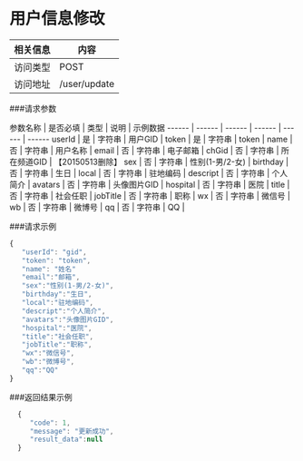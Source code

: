 # 用户信息修改
 相关信息 | 内容
 ------ | ------
 访问类型 | POST
 访问地址 | /user/update

###请求参数

 参数名称 | 是否必填 | 类型 | 说明 | 示例数据
 ------ | ------ | ------ | ------ | ------ | ------
 userId | 是 | 字符串 | 用户GID | 
 token | 是 | 字符串 | token | 
 name | 否 | 字符串 | 用户名称 | 
 email | 否 | 字符串 | 电子邮箱 | 
 chGid | 否 | 字符串 | 所在频道GID | 【20150513删除】
 sex | 否 | 字符串 | 性别(1-男/2-女) | 
 birthday | 否 | 字符串 | 生日 | 
 local | 否 | 字符串 | 驻地编码 | 
 descript | 否 | 字符串 | 个人简介 | 
 avatars | 否 | 字符串 | 头像图片GID | 
 hospital | 否 | 字符串 | 医院 | 
 title | 否 | 字符串 | 社会任职 | 
 jobTitle | 否 | 字符串 | 职称 | 
 wx | 否 | 字符串 | 微信号 | 
 wb | 否 | 字符串 | 微博号 | 
 qq | 否 | 字符串 | QQ | 

###请求示例
```javascript
{
   "userId": "gid",
   "token": "token",
   "name": "姓名"
   "email":"邮箱",
   "sex":"性别(1-男/2-女)",
   "birthday":"生日",
   "local":"驻地编码",
   "descript":"个人简介",
   "avatars":"头像图片GID",
   "hospital":"医院",
   "title":"社会任职",
   "jobTitle":"职称",
   "wx":"微信号",
   "wb":"微博号",
   "qq":"QQ"
}
```

###返回结果示例

```javascript
  {
     "code": 1,
     "message": "更新成功",
     "result_data":null
  }

```
